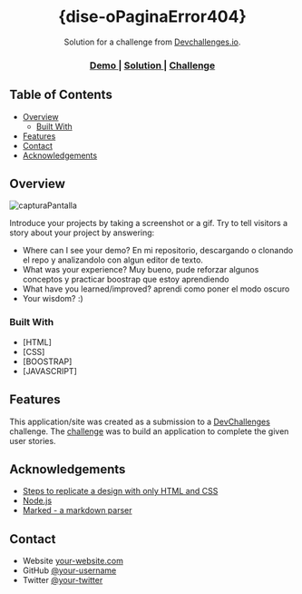 <!-- Please update value in the {}  -->

<h1 align="center">{dise-oPaginaError404}</h1>

<div align="center">
   Solution for a challenge from  <a href="http://devchallenges.io" target="_blank">Devchallenges.io</a>.
</div>

<div align="center">
  <h3>
    <a href="https://{your-demo-link.your-domain}">
      Demo
    </a>
    <span> | </span>
    <a href="https://{your-url-to-the-solution}">
      Solution
    </a>
    <span> | </span>
    <a href="https://devchallenges.io/challenges/wBunSb7FPrIepJZAg0sY">
      Challenge
    </a>
  </h3>
</div>

<!-- TABLE OF CONTENTS -->

## Table of Contents

- [Overview](#overview)
  - [Built With](#built-with)
- [Features](#features)
- [Contact](#contact)
- [Acknowledgements](#acknowledgements)

<!-- OVERVIEW -->

## Overview

![capturaPantalla](https://user-images.githubusercontent.com/101194558/182480766-dfda758a-2aec-48b5-a219-e95488d74258.png)

Introduce your projects by taking a screenshot or a gif. Try to tell visitors a story about your project by answering:

- Where can I see your demo?
  En mi repositorio, descargando o clonando el repo
  y analizandolo con algun editor de texto.
- What was your experience?
  Muy bueno, pude reforzar algunos conceptos y practicar boostrap que estoy aprendiendo
- What have you learned/improved?
  aprendi como poner el modo oscuro
- Your wisdom? :)

### Built With

<!-- This section should list any major frameworks that you built your project using. Here are a few examples.-->

- [HTML]
- [CSS]
- [BOOSTRAP]
- [JAVASCRIPT]

## Features

<!-- List the features of your application or follow the template. Don't share the figma file here :) -->

This application/site was created as a submission to a [DevChallenges](https://devchallenges.io/challenges) challenge. The [challenge](https://devchallenges.io/challenges/wBunSb7FPrIepJZAg0sY) was to build an application to complete the given user stories.

## Acknowledgements

<!-- This section should list any articles or add-ons/plugins that helps you to complete the project. This is optional but it will help you in the future. For exmpale -->

- [Steps to replicate a design with only HTML and CSS](https://devchallenges-blogs.web.app/how-to-replicate-design/)
- [Node.js](https://nodejs.org/)
- [Marked - a markdown parser](https://github.com/chjj/marked)

## Contact

- Website [your-website.com](https://{your-web-site-link})
- GitHub [@your-username](https://{github.com/your-usermame})
- Twitter [@your-twitter](https://{twitter.com/your-username})

